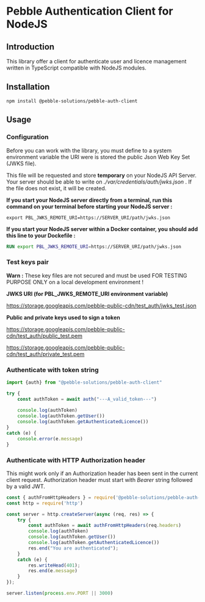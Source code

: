 # Pebble Authentication Client for NodeJS

## Introduction

This library offer a client for authenticate user and licence management 
written in TypeScript compatible with NodeJS modules.

## Installation

```Shell
npm install @pebble-solutions/pebble-auth-client
```

## Usage

### Configuration

Before you can work with the library, you must define to a system environment 
variable the URI were is stored the public Json Web Key Set (JWKS file).

This file will be requested and store **temporary** on your NodeJS API Server.
Your server should be able to write on _./var/credentials/auth/jwks.json_ .
If the file does not exist, it will be created.

**If you start your NodeJS server directly from a terminal, run this command on
your terminal before starting your NodeJS server :**

```Shell
export PBL_JWKS_REMOTE_URI=https://SERVER_URI/path/jwks.json
```

**If you start your NodeJS server within a Docker container, you should add this
line to your Dockefile :**

```Dockerfile
RUN export PBL_JWKS_REMOTE_URI=https://SERVER_URI/path/jwks.json
```

### Test keys pair

**Warn :** These key files are not secured and must be used FOR TESTING PURPOSE 
ONLY on a local development environment !

**JWKS URI (for PBL_JWKS_REMOTE_URI environment variable)**

https://storage.googleapis.com/pebble-public-cdn/test_auth/jwks_test.json

**Public and private keys used to sign a token**

https://storage.googleapis.com/pebble-public-cdn/test_auth/public_test.pem

https://storage.googleapis.com/pebble-public-cdn/test_auth/private_test.pem

### Authenticate with token string

```TypeScript
import {auth} from "@pebble-solutions/pebble-auth-client"

try {
    const authToken = await auth("---A_valid_token---")
    
    console.log(authToken)
    console.log(authToken.getUser())
    console.log(authToken.getAuthenticatedLicence())
}
catch (e) {
    console.error(e.message)
}
```

### Authenticate with HTTP Authorization header

This might work only if an Authorization header has been sent in the current 
client request. Authorization header must start with _Bearer_ string followed by
a valid JWT.

```TypeScript
const { authFromHttpHeaders } = require('@pebble-solutions/pebble-auth-client')
const http = require('http')

const server = http.createServer(async (req, res) => {
    try {
        const authToken = await authFromHttpHeaders(req.headers)
        console.log(authToken)
        console.log(authToken.getUser())
        console.log(authToken.getAuthenticatedLicence())
        res.end("You are authenticated");
    }
    catch (e) {
        res.writeHead(401);
        res.end(e.message)
    }
});

server.listen(process.env.PORT || 3000)
```